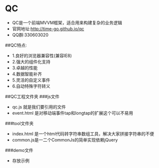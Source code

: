 # QC
+ QC是一个前端MVVM框架，适合用来构建复杂的业务逻辑
+ 官网地址:http://time-go.github.io/qc
+ QQ群:330603020

##QC特点:
+ 1.良好的浏览器兼容性(兼容IE8)
+ 2.强大的组件化支持
+ 3.卓越的性能
+ 4.数据智能补齐
+ 5.灵活的自定义事件
+ 6.自动特殊字符转义

##QC工程文件夹
###js文件
+ qc.js 就是我们要引用的文件
+ event.html 是对移动端事件tap和longtap的扩展这个可以不易用

###tool文件夹
+ index.html 是一个html代码转字符串数组工具，解决大家拼接字符串的不便
+ common.js是一二个CommonJs的简单实现依赖jQuery

###demo文件
+ 存放示例
